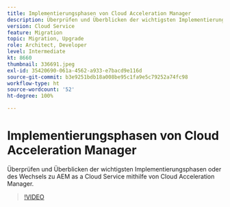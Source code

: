 ```yaml
---
title: Implementierungsphasen von Cloud Acceleration Manager
description: Überprüfen und Überblicken der wichtigsten Implementierungsphasen oder des Wechsels zu AEM as a Cloud Service mithilfe von Cloud Acceleration Manager.
version: Cloud Service
feature: Migration
topic: Migration, Upgrade
role: Architect, Developer
level: Intermediate
kt: 8660
thumbnail: 336691.jpeg
exl-id: 35420690-061a-4562-a933-e7bacd9e116d
source-git-commit: b3e9251bdb18a008be95c1fa9e5c79252a74fc98
workflow-type: ht
source-wordcount: '52'
ht-degree: 100%

---
```


# Implementierungsphasen von Cloud Acceleration Manager

Überprüfen und Überblicken der wichtigsten Implementierungsphasen oder des Wechsels zu AEM as a Cloud Service mithilfe von Cloud Acceleration Manager.

>[!VIDEO](https://video.tv.adobe.com/v/336691?quality=12&learn=on)
